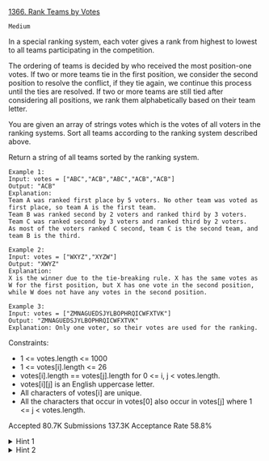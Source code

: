 [1366. Rank Teams by Votes](https://leetcode.com/problems/rank-teams-by-votes/)

`Medium`

In a special ranking system, each voter gives a rank from highest to lowest to all teams participating in the competition.

The ordering of teams is decided by who received the most position-one votes. If two or more teams tie in the first position, we consider the second position to resolve the conflict, if they tie again, we continue this process until the ties are resolved. If two or more teams are still tied after considering all positions, we rank them alphabetically based on their team letter.

You are given an array of strings votes which is the votes of all voters in the ranking systems. Sort all teams according to the ranking system described above.

Return a string of all teams sorted by the ranking system.

```
Example 1:
Input: votes = ["ABC","ACB","ABC","ACB","ACB"]
Output: "ACB"
Explanation: 
Team A was ranked first place by 5 voters. No other team was voted as first place, so team A is the first team.
Team B was ranked second by 2 voters and ranked third by 3 voters.
Team C was ranked second by 3 voters and ranked third by 2 voters.
As most of the voters ranked C second, team C is the second team, and team B is the third.

Example 2:
Input: votes = ["WXYZ","XYZW"]
Output: "XWYZ"
Explanation:
X is the winner due to the tie-breaking rule. X has the same votes as W for the first position, but X has one vote in the second position, while W does not have any votes in the second position. 

Example 3:
Input: votes = ["ZMNAGUEDSJYLBOPHRQICWFXTVK"]
Output: "ZMNAGUEDSJYLBOPHRQICWFXTVK"
Explanation: Only one voter, so their votes are used for the ranking.
``` 

Constraints:

- 1 <= votes.length <= 1000
- 1 <= votes[i].length <= 26
- votes[i].length == votes[j].length for 0 <= i, j < votes.length.
- votes[i][j] is an English uppercase letter.
- All characters of votes[i] are unique.
- All the characters that occur in votes[0] also occur in votes[j] where 1 <= j < votes.length.

Accepted
80.7K
Submissions
137.3K
Acceptance Rate
58.8%

<details>
<summary>Hint 1</summary>

Build array rank where rank[i][j] is the number of votes for team i to be the j-th rank.

</details>
<details>
<summary>Hint 2</summary>

Sort the teams by rank array. if rank array is the same for two or more teams, sort them by the ID in ascending order.

</details>